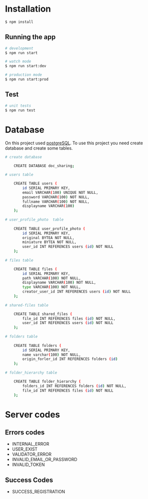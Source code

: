 # Installation

```bash
$ npm install
```

## Running the app

```bash
# development
$ npm run start

# watch mode
$ npm run start:dev

# production mode
$ npm run start:prod
```

## Test

```bash
# unit tests
$ npm run test
```

# Database

On this project used [postgreSQL](https://www.postgresql.org/). To use this project you need create database and create some tables.

```bash
# create database

    CREATE DATABASE doc_sharing;

# users table

    CREATE TABLE users (
        id SERIAL PRIMARY KEY,
        email VARCHAR(100) UNIQUE NOT NULL,
        password VARCHAR(100) NOT NULL,
        fullname VARCHAR(100) NOT NULL,
        displayname VARCHAR(100)
    );
      
# user_profile_photo  table
  
    CREATE TABLE user_profile_photo (
        id SERIAL PRIMARY KEY,
        original BYTEA NOT NULL,
        miniature BYTEA NOT NULL,
        user_id INT REFERENCES users (id) NOT NULL
    );
  
# files table

    CREATE TABLE files (
        id SERIAL PRIMARY KEY,
        path VARCHAR(100) NOT NULL,
        displayname VARCHAR(100) NOT NULL,
        type VARCHAR(100) NOT NULL,
        creator_user_id INT REFERENCES users (id) NOT NULL
    );
  
# shared-files table

    CREATE TABLE shared_files (
        file_id INT REFERENCES files (id) NOT NULL,
        user_id INT REFERENCES users (id) NOT NULL
    );
  
# folders table
    
    CREATE TABLE folders (
        id SERIAL PRIMARY KEY,
        name varchar(100) NOT NULL,
        origin_forler_id INT REFERENCES folders (id)
    ); 
      
# folder_hierarchy table

    CREATE TABLE folder_hierarchy (
        folders_id INT REFERENCES folders (id) NOT NULL,
        file_id INT REFERENCES files (id) NOT NULL
    );
```

# Server codes

## Errors codes

* INTERNAL_ERROR
* USER_EXIST
* VALIDATOR_ERROR
* INVALID_EMAIL_OR_PASSWORD
* INVALID_TOKEN

## Success Codes

* SUCCESS_REGISTRATION
